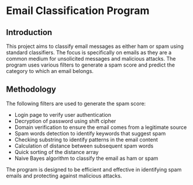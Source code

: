 # Email Classification Program

## Introduction

This project aims to classify email messages as either ham or spam using standard classifiers. The focus is specifically on emails as they are a common medium for unsolicited messages and malicious attacks. The program uses various filters to generate a spam score and predict the category to which an email belongs.

## Methodology

The following filters are used to generate the spam score:

- Login page to verify user authentication
- Decryption of password using shift cipher
- Domain verification to ensure the email comes from a legitimate source
- Spam words detection to identify keywords that suggest spam
- Checking substring to identify patterns in the email content
- Calculation of distance between subsequent spam words
- Quick sorting of the distance array
- Naive Bayes algorithm to classify the email as ham or spam

The program is designed to be efficient and effective in identifying spam emails and protecting against malicious attacks.
